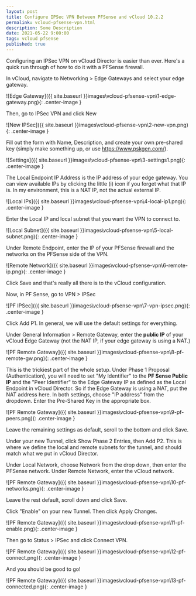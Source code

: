 ```yaml
---
layout: post
title: Configure IPSec VPN Between PFSense and vCloud 10.2.2
permalink: vcloud-pfsense-vpn.html
description: Some Description
date: 2021-05-22 9:00:00
tags: vcloud pfsense 
published: true
---
```

Configuring an IPSec VPN on vCloud Director is easier than ever.  Here's a quick run through of how to do it with a PFSense firewall.

In vCloud, navigate to Networking > Edge Gateways and select your edge gateway.

![Edge Gateway]({{ site.baseurl }}images\vcloud-pfsense-vpn\1-edge-gateway.png){: .center-image }

Then, go to IPSec VPN and click New

![New IPSec]({{ site.baseurl }}images\vcloud-pfsense-vpn\2-new-vpn.png){: .center-image }

Fill out the form with Name, Description, and create your own pre-shared key (simply make something up, or use https://www.pskgen.com/).

![Settings]({{ site.baseurl }}images\vcloud-pfsense-vpn\3-settings1.png){: .center-image }

The Local Endpoint IP Address is the IP address of your edge gateway.  You can view available IPs by clicking the little (i) icon if you forget what that IP is.  In my environment, this is a NAT IP, not the actual external IP.  

![Local IPs]({{ site.baseurl }}images\vcloud-pfsense-vpn\4-local-ip1.png){: .center-image }

Enter the Local IP and local subnet that you want the VPN to connect to.

![Local Subnet]({{ site.baseurl }}images\vcloud-pfsense-vpn\5-local-subnet.png){: .center-image }

Under Remote Endpoint, enter the IP of your PFSense firewall and the networks on the PFSense side of the VPN.

![Remote Network]({{ site.baseurl }}images\vcloud-pfsense-vpn\6-remote-ip.png){: .center-image }

Click Save and that's really all there is to the vCloud configuration.

Now, in PF Sense, go to VPN > IPSec

![PF IPSec]({{ site.baseurl }}images\vcloud-pfsense-vpn\7-vpn-ipsec.png){: .center-image }

Click Add P1.  In general, we will use the default settings for everything.

Under General Information > Remote Gateway, enter the **public IP** of your vCloud Edge Gateway (not the NAT IP, if your edge gateway is using a NAT.)

![PF Remote Gateway]({{ site.baseurl }}images\vcloud-pfsense-vpn\8-pf-remote-gw.png){: .center-image }

This is the trickiest part of the whole setup.  Under Phase 1 Proposal (Authentication), you will need to set "My Identifier" to the **PF Sense Public IP** and the "Peer Identifier" to the Edge Gateway IP as defined as the Local Endpoint in vCloud Director.  So if the Edge Gateway is using a NAT, put the NAT address here.  In both settings, choose "IP address" from the dropdown.  Enter the Pre-Shared Key in the appropriate box.

![PF Remote Gateway]({{ site.baseurl }}images\vcloud-pfsense-vpn\9-pf-peers.png){: .center-image }

Leave the remaining settings as default, scroll to the bottom and click Save.

Under your new Tunnel, click Show Phase 2 Entries, then Add P2.  This is where we define the local and remote subnets for the tunnel, and should match what we put in vCloud Director.

Under Local Network, choose Network from the drop down, then enter the PFSense network.  Under Remote Network, enter the vCloud network.

![PF Remote Gateway]({{ site.baseurl }}images\vcloud-pfsense-vpn\10-pf-networks.png){: .center-image }

Leave the rest default, scroll down and click Save.  

Click "Enable" on your new Tunnel. Then click Apply Changes.  

![PF Remote Gateway]({{ site.baseurl }}images\vcloud-pfsense-vpn\11-pf-enable.png){: .center-image }

Then go to Status > IPSec and click Connect VPN.

![PF Remote Gateway]({{ site.baseurl }}images\vcloud-pfsense-vpn\12-pf-connect.png){: .center-image }

And you should be good to go!

![PF Remote Gateway]({{ site.baseurl }}images\vcloud-pfsense-vpn\13-pf-connected.png){: .center-image }



